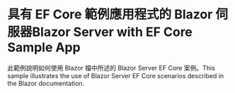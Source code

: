 # <a name="blazor-server-with-ef-core-sample-app"></a><span data-ttu-id="d589b-101">具有 EF Core 範例應用程式的 Blazor 伺服器</span><span class="sxs-lookup"><span data-stu-id="d589b-101">Blazor Server with EF Core Sample App</span></span>

<span data-ttu-id="d589b-102">此範例說明如何使用 Blazor 檔中所述的 Blazor Server EF Core 案例。</span><span class="sxs-lookup"><span data-stu-id="d589b-102">This sample illustrates the use of Blazor Server EF Core scenarios described in the Blazor documentation.</span></span>
